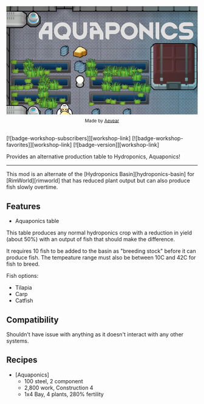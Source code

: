 <div align="center">
  <a href="https://steamcommunity.com/sharedfiles/filedetails/?id=3005196131">
    <img src="./About/Preview.png" alt="Aquaponics">
  </a>
  <br>
  <sub>
    Made by <a href="https://github.com/Aevear">Aevear</a>
  </sub>
</div>

<br>

[![badge-workshop-subscribers]][workshop-link] [![badge-workshop-favorites]][workshop-link] [![badge-version]][workshop-link]

Provides an alternative production table to Hydroponics, Aquaponics!

---

This mod is an alternate of the [Hydroponics Basin][hydroponics-basin] for [RimWorld][rimworld] that has reduced plant output but can also produce fish slowly overtime.

## Features

- Aquaponics table

This table produces any normal hydroponics crop with a reduction in yield (about 50%) with an output of fish that should make the difference. 

It requires 10 fish to be added to the basin as "breeding stock" before it can produce fish. The tempeature range must also be between 10C and 42C for fish to breed. 

Fish options:
- Tilapia
- Carp
- Catfish

## Compatibility

Shouldn't have issue with anything as it doesn't interact with any other systems.

## Recipes

- [Aquaponics]
    - 100 steel, 2 component
    - 2,800 work, Construction 4
    - 1x4 Bay, 4 plants, 280% fertility
